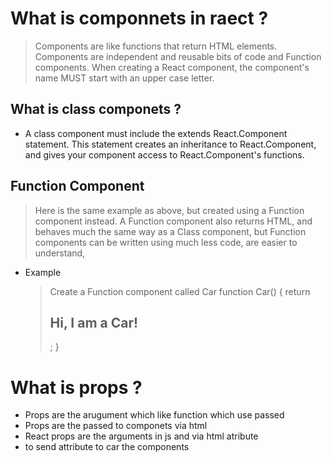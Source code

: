 # What is componnets in raect ?

> Components are like functions that return HTML elements.
> Components are independent and reusable bits of code and Function components.
> When creating a React component, the component's name MUST start with an upper case letter.

## What is class componets ?

- A class component must include the extends React.Component statement. This statement creates an inheritance to React.Component, and gives your component access to React.Component's functions.

## Function Component

> Here is the same example as above, but created using a Function component instead.
> A Function component also returns HTML, and behaves much the same way as a Class component, but Function components can be written using much less code, are easier to understand,

- Example
  > Create a Function component called Car
       function Car() {
         return <h2>Hi, I am a Car!</h2>;
      }

# What is props ?

- Props are the arugument which like function which use passed
- Props are the passed to componets via html
- React props are the arguments in js and via html atribute
- to send attribute to car the components
